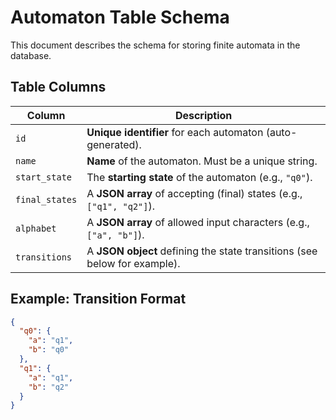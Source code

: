 # Automaton Table Schema

This document describes the schema for storing finite automata in the database.

## Table Columns

| Column         |                             Description                                                                 
| -------------- | --------------------------------------------------------------------------- 
| `id`           | **Unique identifier** for each automaton (auto-generated).                  |
| `name`         | **Name** of the automaton. Must be a unique string.                         || `is_dfa`       | Boolean value: `true` if the automaton is a **DFA**, `false` otherwise.       |
| `start_state`  | The **starting state** of the automaton (e.g., `"q0"`).                     |
| `final_states` | A **JSON array** of accepting (final) states (e.g., `["q1", "q2"]`).        |
| `alphabet`     | A **JSON array** of allowed input characters (e.g., `["a", "b"]`).          |
| `transitions`  | A **JSON object** defining the state transitions (see below for example).   |

## Example: Transition Format

```json
{
  "q0": {
    "a": "q1",
    "b": "q0"
  },
  "q1": {
    "a": "q1",
    "b": "q2"
  }
}
